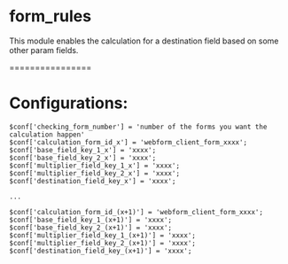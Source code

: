form_rules
==========

This module enables the calculation for a destination field based on some other param fields.

================

Configurations:
================

```
$conf['checking_form_number'] = 'number of the forms you want the calculation happen'
$conf['calculation_form_id_x'] = 'webform_client_form_xxxx';
$conf['base_field_key_1_x'] = 'xxxx';
$conf['base_field_key_2_x'] = 'xxxx';
$conf['multiplier_field_key_1_x'] = 'xxxx';
$conf['multiplier_field_key_2_x'] = 'xxxx';
$conf['destination_field_key_x'] = 'xxxx';

...

$conf['calculation_form_id_(x+1)'] = 'webform_client_form_xxxx';
$conf['base_field_key_1_(x+1)'] = 'xxxx';
$conf['base_field_key_2_(x+1)'] = 'xxxx';
$conf['multiplier_field_key_1_(x+1)'] = 'xxxx';
$conf['multiplier_field_key_2_(x+1)'] = 'xxxx';
$conf['destination_field_key_(x+1)'] = 'xxxx';